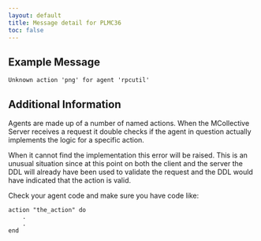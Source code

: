 ```yaml
---
layout: default
title: Message detail for PLMC36
toc: false
---
```


Example Message
---------------

    Unknown action 'png' for agent 'rpcutil'

Additional Information
----------------------

Agents are made up of a number of named actions.  When the MCollective Server receives a request it double checks if the agent in question actually implements the logic for a specific action.

When it cannot find the implementation this error will be raised.  This is an unusual situation since at this point on both the client and the server the DDL will already have been used to validate the request and the DDL would have indicated that the action is valid. 

Check your agent code and make sure you have code like:

    action "the_action" do
        .
        .
    end
